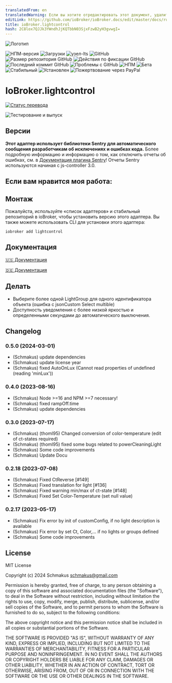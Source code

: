 ```yaml
---
translatedFrom: en
translatedWarning: Если вы хотите отредактировать этот документ, удалите поле «translationFrom», в противном случае этот документ будет снова автоматически переведен
editLink: https://github.com/ioBroker/ioBroker.docs/edit/master/docs/ru/adapterref/iobroker.lightcontrol/README.md
title: ioBroker.lightcontrol
hash: 2C8lox7QJJk3YWndhJjKQTbbN03SjxFzwB2yH3gvwgI=
---
```

![Логотип](../../../en/adapterref/iobroker.lightcontrol/admin/lightcontrol.png)

![НПМ-версия](https://img.shields.io/npm/v/iobroker.lightcontrol.svg)
![Загрузки](https://img.shields.io/npm/dm/iobroker.lightcontrol.svg)
![узел-lts](https://img.shields.io/node/v-lts/iobroker.lightcontrol?style=flat-square)
![GitHub](https://img.shields.io/github/license/schmakus/iobroker.lightcontrol?style=flat-square)
![Размер репозитория GitHub](https://img.shields.io/github/repo-size/schmakus/iobroker.lightcontrol?logo=github&style=flat-square)
![Действия по фиксации GitHub](https://img.shields.io/github/commit-activity/m/schmakus/iobroker.lightcontrol?logo=github&style=flat-square)
![Последний коммит GitHub](https://img.shields.io/github/last-commit/schmakus/iobroker.lightcontrol?logo=github&style=flat-square)
![Проблемы с GitHub](https://img.shields.io/github/issues/schmakus/iobroker.lightcontrol?logo=github&style=flat-square)
![НПМ](https://nodei.co/npm/iobroker.lightcontrol.png?downloads=true)
![Бета](https://img.shields.io/npm/v/iobroker.lightcontrol.svg?color=red&label=beta)
![Стабильный](http://iobroker.live/badges/lightcontrol-stable.svg)
![Установлен](http://iobroker.live/badges/lightcontrol-installed.svg)
![Пожертвование через PayPal](https://img.shields.io/badge/paypal-donate%20%7C%20spenden-blue.svg)

# IoBroker.lightcontrol
[![Статус перевода](https://weblate.iobroker.net/widgets/adapters/-/lightcontrol/svg-badge.svg)](https://weblate.iobroker.net/engage/adapters/?utm_source=widget)

![Тестирование и выпуск](https://github.com/Schmakus/ioBroker.lightcontrol/workflows/Test%20and%20Release/badge.svg)

## Версии
**Этот адаптер использует библиотеки Sentry для автоматического сообщения разработчикам об исключениях и ошибках кода.** Более подробную информацию и информацию о том, как отключить отчеты об ошибках, см. в [Документация плагина Sentry](https://github.com/ioBroker/plugin-sentry#plugin-sentry)! Отчеты Sentry используются начиная с js-controller 3.0.

## Если вам нравится моя работа:
## Монтаж
Пожалуйста, используйте «список адаптеров» и стабильный репозиторий в ioBroker, чтобы установить версию этого адаптера. Вы также можете использовать CLI для установки этого адаптера:

```
iobroker add lightcontrol
```

## Документация
[🇺🇸 Документация](./en/lightcontrol.md)

[🇩🇪 Документация](./docs/de/lightcontrol.md)

## Делать
- Выберите более одной LightGroup для одного идентификатора объекта (ошибка с jsonCustom Select multible)
- Доступность уведомления с более низкой яркостью и определенными секундами до автоматического выключения.

## Changelog

<!--
	Placeholder for the next version (at the beginning of the line):
	### **WORK IN PROGRESS**
-->

### 0.5.0 (2024-03-01)

-   (Schmakus) update dependencies
-   (Schmakus) update license year
-   (Schmakus) fixed AutoOnLux (Cannot read properties of undefined (reading 'minLux'))

### 0.4.0 (2023-08-16)

-   (Schmakus) Node >=16 and NPM >=7 necessary!
-   (Schmakus) fixed rampOff.time
-   (Schmakus) update dependencies

### 0.3.0 (2023-07-17)

-   (Schmakus) (thoml95) Changed conversion of color-temperature (edit of ct-states required)
-   (Schmakus) (thoml95) fixed some bugs related to powerCleaningLight
-   (Schmakus) Some code improvements
-   (Schmakus) Update Docu

### 0.2.18 (2023-07-08)

-   (Schmakus) Fixed CtReverse [#149]
-   (Schmakus) Fixed translation for light [#136]
-   (Schmakus) Fixed warning min/max of ct-state [#148]
-   (Schmakus) Fixed Set Color-Temperature (set null value)

### 0.2.17 (2023-05-17)

-   (Schmakus) Fix error by init of customConfig, if no light description is available
-   (Schmakus) Fix error by set Ct, Color,... if no lights or groups defined
-   (Schmakus) Some code improvements

## License

MIT License

Copyright (c) 2024 Schmakus <schmakus@gmail.com>

Permission is hereby granted, free of charge, to any person obtaining a copy
of this software and associated documentation files (the "Software"), to deal
in the Software without restriction, including without limitation the rights
to use, copy, modify, merge, publish, distribute, sublicense, and/or sell
copies of the Software, and to permit persons to whom the Software is
furnished to do so, subject to the following conditions:

The above copyright notice and this permission notice shall be included in all
copies or substantial portions of the Software.

THE SOFTWARE IS PROVIDED "AS IS", WITHOUT WARRANTY OF ANY KIND, EXPRESS OR
IMPLIED, INCLUDING BUT NOT LIMITED TO THE WARRANTIES OF MERCHANTABILITY,
FITNESS FOR A PARTICULAR PURPOSE AND NONINFRINGEMENT. IN NO EVENT SHALL THE
AUTHORS OR COPYRIGHT HOLDERS BE LIABLE FOR ANY CLAIM, DAMAGES OR OTHER
LIABILITY, WHETHER IN AN ACTION OF CONTRACT, TORT OR OTHERWISE, ARISING FROM,
OUT OF OR IN CONNECTION WITH THE SOFTWARE OR THE USE OR OTHER DEALINGS IN THE
SOFTWARE.